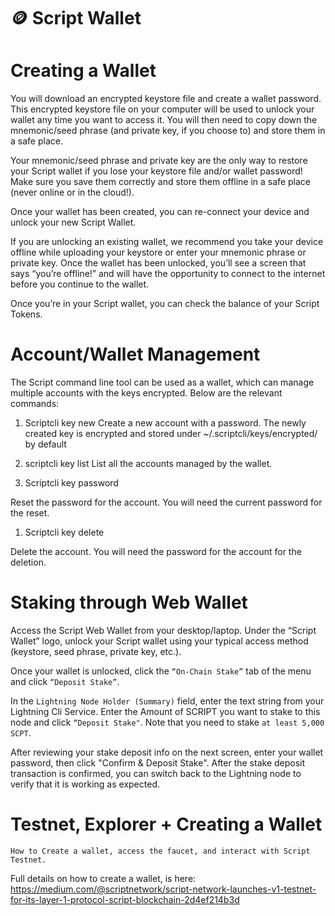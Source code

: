 # 🪙 Script Wallet

# Creating a Wallet

You will download an encrypted keystore file and create a wallet password. This encrypted keystore file on your computer will be used to unlock your wallet any time you want to access it. You will then need to copy down the mnemonic/seed phrase (and private key, if you choose to) and store them in a safe place. 

Your mnemonic/seed phrase and private key are the only way to restore your Script wallet if you lose your keystore file and/or wallet password! Make sure you save them correctly and store them offline in a safe place (never online or in the cloud!).

Once your wallet has been created, you can re-connect your device and unlock your new Script Wallet.

If you are unlocking an existing wallet, we recommend you take your device offline while uploading your keystore or enter your mnemonic phrase or private key. Once the wallet has been unlocked, you’ll see a screen that says “you’re offline!” and will have the opportunity to connect to the internet before you continue to the wallet.

Once you’re in your Script wallet, you can check the balance of your Script Tokens.

# Account/Wallet Management

The Script command line tool can be used as a wallet, which can manage multiple accounts with the keys encrypted. Below are the relevant commands:

1. Scriptcli key new Create a new account with a password. The newly created key is encrypted and stored under ~/.scriptcli/keys/encrypted/ by default

2. scriptcli key list List all the accounts managed by the wallet.

3. Scriptcli key password

Reset the password for the account. You will need the current password for the reset.

1. Scriptcli key delete

Delete the account. You will need the password for the account for the deletion.

# Staking through Web Wallet

Access the Script Web Wallet from your desktop/laptop. Under the “Script Wallet” logo, unlock your Script wallet using your typical access method (keystore, seed phrase, private key, etc.).

Once your wallet is unlocked, click the `“On-Chain Stake”` tab of the menu and click `“Deposit Stake”`.

In the `Lightning Node Holder (Summary)` field, enter the text string from your Lightning Cli Service. Enter the Amount of SCRIPT you want to stake to this node and click `“Deposit Stake"`. Note that you need to stake `at least 5,000 SCPT`.

After reviewing your stake deposit info on the next screen, enter your wallet password, then click "Confirm & Deposit Stake". After the stake deposit transaction is confirmed, you can switch back to the Lightning node to verify that it is working as expected.

# Testnet, Explorer + Creating a Wallet

```
How to Create a wallet, access the faucet, and interact with Script Testnet. 
```

Full details on how to create a wallet, is here: https://medium.com/@scriptnetwork/script-network-launches-v1-testnet-for-its-layer-1-protocol-script-blockchain-2d4ef214b3d